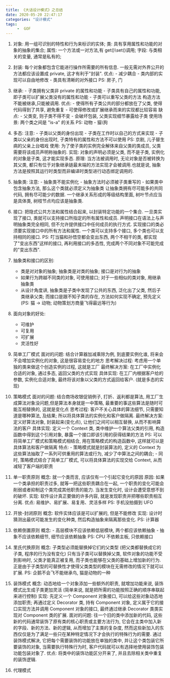```yaml
---
title: 《大话设计模式》之总结
date: 2020-05-20 22:47:17
categories: "设计模式"
tags:
     -  GOF
---
```


1. 对象: 用一组可识别的特性和行为来标识的实体;
    类: 具有享用属性和功能的对象的抽象的集合;
    属性: 一个方法或一对方法,有 get()\set()调用;
    字段: 与类相关的变量, 通常是私有的;
2. 封装:
        每个对象都包含它能进行操作所需要的所有信息.
        一般无需对外界公开的方法都应该设置成 private, 这才有利于"封装".
        优点:
            - 减少耦合
            - 类内部的实现可以自由地修改
            - 类具有清晰的对外接口
        PS: 房子, 门
3. 继承:
        - 子类拥有父类非 private 的属性和功能
        - 子类具有自己的属性和功能, 即子类可以扩展父类没有的属性和功能
        - 子类可以重写父类的方法
        构造方法不能被继承,只能被调用.
        优点: - 使得所有子类公共的部分都放在了父类, 使得代码得到了共享, 避免重复
              - 可使得修改或扩展继承而来的实现都比较容易
        缺点: - 父类变, 则子类不得不变
              - 会破坏包装, 父类实现细节暴露给子类
        使用场景: 两个类之间是 "is-a" 的关系
        PS: 动物 - 猫\狗
4. 多态:
        注意:
            - 子类以父类的身份出现
            - 子类在工作时以自己的方式来实现
            - 子类以父亲的身份出现时, 子类特有的属性和方法不可以使用
            PS: 京剧, 儿子替生病的父亲上台唱戏
        使用: 为了使子类的实例完全解体来自父类的类成员, 父类需要将该成员声明称抽象的.
        实现: 对象的声明必须是父类, 而不是子类, 实例化的对象是子类, 这才能实现多态.
        原理: 当方法被调用时, 无论对象是否被转换为其父类, 都只有位于对象继承链最末端的方法实现才会被调用.也就是说, 抽象方法是按照其运行时类型而非编译时类型进行动态绑定调用的.

5. 抽象类:
        注意:
            - 抽象类不能实例化
            - 抽象方法时必须被子类重写的
            - 如果类中包含抽象方法, 那么这个类就必须定义为抽象类
        让抽象类拥有尽可能多的共同代码, 拥有尽可能少的数据.
        一个继承关系形成的等级结构里面, 树叶节点应当是具体类, 树枝节点均应该是抽象类.
6. 接口:
        把隐式公共方法和属性结合起来, 以封装特定功能的一个集合.
        一旦类实现了接口, 类就可以支持接口所指定的所有属性和成员.
        声明接口在语法上与声明抽象类完全相同, 但不允许提供接口中任何成员的执行方式.
        实现接口的类必须要实现接口中的所有方法和属性.
        一个类可以支持多个接口, 多个类也可以支持相同的接口.
        PS: 叮当猫和孙悟空都会变出东西, 两个不相干的类, 都实现了"变出东西"这样的接口, 再利用接口的多态性, 完成两个不同对象不可能完成的"变出东西".
7. 抽象类和接口的区别:
    - 类是对对象的抽象; 抽象类是对类的抽象; 接口是对行为的抽象
    - 如果行为跨越不同类的对象, 可使用接口; 对于一些相似的类对象, 用继承抽象类
    - 从设计角度讲, 抽象类是子类中发现了公共的东西, 泛化出了父类, 然后子类继承父类; 而接口是跟不知子类的存在, 方法如何实现不确定, 预先定义 (PS: 猫 -> 动物; 动物策划方商量飞得最远等行为)
8. 面向对象的好处:
    - 可维护
    - 可复用
    - 可扩展
    - 灵活性好
9. 简单工厂模式
        面对的问题: 结合计算器加减乘除为例, 到底要实例化谁, 将来会不会增加实例化的对象, 这是很容易变化的地方
        思考解决过程: 考虑用一个单独的类来做这个创造实例的过程, 这就是工厂
        最终解决方案: 在工厂中实例化合适的对象, 通过多态, 返回父类的方式实现
        具体实现: 在工厂内根据客户给的参数, 实例化合适对象, 最终将该对象以父类的方式返回给客户. (就是多态的实现)
10. 策略模式
        面对的问题: 结合商场收银促销例子, 打折、返利都是算法, 用工厂生成算法对象没问题,但是算法本身就是一中策略, 最重要的事这些算法是随时可能互相替换的, 这就是变化点
        思考过程: 客户不关心具体的算法细节, 只需要知道是哪种算法, 及结果; 所以将具体算法的实例化和客户做隔离.
        最终解决方案: 定义好算法对象, 封装起来(变化点), 让他们之间可以相互替换, 从而不影响算法的客户
        具体实现: 定义一个 Context 类, 类中维护一个算法父类的引用, 构造函数中得到这个引用对象, 暴露一个接口即该引用的获得结果的方法
        PS: 可以将简单工厂模式和策略模式相结合, 用在策略模式的构造函数中, 这样就可以是具体算法和客户做隔离
        特点: - 策略模式就是封装算法的, 定义的 Context 为这些算法抽取了一系列可供重用的算法或行为, 减少了中算法之间的耦合;
             - 同时, 策略模式结合了简单工厂模式, 可以将具体算法的实现交给 Context, 从而减轻了客户端的职责
11. 单一职责原则
        概念: 就一个类而言, 应该仅有一个引起它变化的原因
        原因: 如果一个类承担的职责过多, 就等一把这些职责耦合在一起, 一个职责的变化可能会削弱或者抑制这个类完成其他职责的能力. 当发生变化时, 设计会遭受意想不到的破坏.
        实现: 软件设计真正要做的许多内容, 就是发现职责并把哪些职责相互分离.
        优点: 易维护、易扩展、易复用、灵活多样
        PS: 手机没拍摄到 UFO
12. 开放-封闭原则
        概念: 软件实体应该是可以扩展的, 但是不能修改
        实现: 设计时猜测出最优可能发生的变化种类, 然后构造抽象来隔离那些变化.
        PS: 计算器
13. 依赖倒置原则
        概念: - 高层模块不应该依赖低层模块, 两个都应该依赖抽象
              - 抽象不应该依赖细节, 细节应该依赖抽象
        PS: CPU 不依赖主板, 只依赖接口
14. 里氏代换原则
        概念: 子类型必须能替换掉它们的父类型 (把父类都替换成它的子类, 程序的行为没有变化)
                只有当子类可以替换掉父类, 软件对象的功能不受到影响时, 父类才能真正被复用, 而子类也能够在父类的基础上增加新的行为.
                正是由于子类型的可替换性才使得父类类型的模块在无需修改的情况下就可以扩展.
        PS: 企鹅不会飞不能继承鸟, 猫是动物的一种
15. 装饰模式
        概念: 动态地给一个对象添加一些额外的职责, 就增加功能来说, 装饰模式比生成子类更加灵活 (简单来说, 就是把所需的功能按照正确的顺序串联起来进行控制)
        实现: 先定义一个 Component 对象接口, 可以给这些对象动态地添加职责; 再通过定义 Decorator 类, 持有 Component 对象, 定义属于它的接口实现方法并调用 Component 对象的接口, 最终通过继承 Decorator 类类实现对 Component 类的扩展.
        面对的问题: 往一个旧的类中添加新的代码, 这些新的代码通常装饰了原有类的核心职责或主要方法行为, 它会在主类中加入新的字段、新的方法、新的逻辑, 从而增加了主类的复杂度, 然而这些新加入的东西仅仅是为了满足一些只在某种特定情况下才会执行的特殊行为的需要. 通过装饰模式解决, 它把每个需要装饰的功能放在单独的类中, 并让这个类包装它所要装饰的对象, 当需要执行特殊行为时, 客户代码就可以有选择地使用装饰包装功能包装对象了.
        优点: 将类中的装饰功能区分开来了, 并且去除相关类中重复的装饰逻辑.
16. 代理模式









